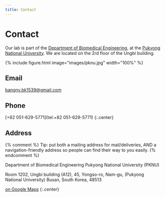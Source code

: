```yaml
---
title: Contact
---
```


# <i class="fas fa-envelope"></i> Contact

Our lab is part of the [Department of Biomedical Engineering](https://www.pknu.ac.kr/eng/118), at the [Pukyong National University](https://www.pknu.ac.kr/main).
We are located on the 2rd floor of the Ungbi building.

{% include figure.html image="images/pknu.jpg" width="100%" %}

## <i class="fa-solid fa-envelope"></i> Email

<style type="text/css">
   span.codedirection { unicode-bidi:bidi-override; direction: rtl; }
</style>

<a href="mailto:bangnv.bk5139@gmail.com">
  <span class="codedirection">moc.liamg@9351kb.vngnab</span>
</a>

## <i class="fa-solid fa-phone"></i> Phone

[+82 051-629-5771](tel:+82 051-629-5771)
{:.center}

## <i class="fa-solid fa-address-card"></i> Address

{% comment %}
Tip: put both a mailing address for mail/deliveries, AND a navigation-friendly address so people can find their way to you easily.
{% endcomment %}

Department of Biomedical Engineering
Pukyong National University (PKNU)

Room 1202, Ungbi building (A12),
45, Yongso-ro, Nam-gu, (Pukyong National University)
Busan, South Korea, 48513
<!-- {:.center} -->

[<i class="fas fa-external-link-alt"></i> on Google Maps](https://www.google.com/maps?rlz=1C1GCER_en&um=1&ie=UTF-8&fb=1&gl=kr&sa=X&geocode=KR2fN91q7Gg1MbEFhMSgzbwy&daddr=Busan,+Nam-gu,+Yongso-ro,+45)
{:.center}
